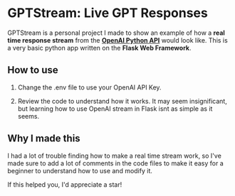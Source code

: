 # GPTStream: Live GPT Responses
GPTStream is a personal project I made to show an example of how a **real time response stream** from the **[OpenAI Python API](https://github.com/openai/openai-python)** would look like. This is a very basic python app written on the **Flask Web Framework**.

## How to use
1. Change the .env file to use your OpenAI API Key.

2. Review the code to understand how it works. It may seem insignificant, but learning how to use OpenAI stream in Flask isnt as simple as it seems.
## Why I made this
I had a lot of trouble finding how to make a real time stream work, so I've made sure to add a lot of comments in the code files to make it easy for a beginner to understand how to use and modify it.

If this helped you, I'd appreciate a star!
